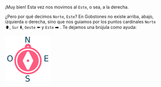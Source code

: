 ¡Muy bien! Esta vez nos movimos al `Este`, o sea, a la derecha. 

¿Pero por qué decimos `Norte`, `Este`? En Gobstones no existe arriba, abajo, izquierda o derecha, sino que nos guiamos por los puntos cardinales `Norte` :arrow_up:, `Sur` :arrow_down:, `Oeste` :arrow_left: y `Este` :arrow_right: . Te dejamos una brújula como ayuda:

<img src="https://raw.githubusercontent.com/MumukiProject/mumuki-guia-gobstones-primeros-programas-kids/master/images/rosa_vientos_1523478047010.png" alt="rosa_vientos_1523478047010.png" width="150" height="auto">

